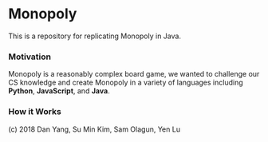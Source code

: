 # Monopoly

This is a repository for replicating Monopoly in Java.

### Motivation

Monopoly is a reasonably complex board game, we wanted to challenge our CS knowledge and create Monopoly in a variety of languages including **Python**, **JavaScript**, and **Java**.

### How it Works


(c) 2018 Dan Yang, Su Min Kim, Sam Olagun, Yen Lu
